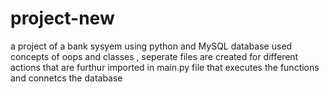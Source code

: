 # project-new
a project of a bank sysyem using python and MySQL database
used concepts of oops and classes , seperate files are created for different actions that are furthur imported in main.py file that executes the functions and connetcs the database 
